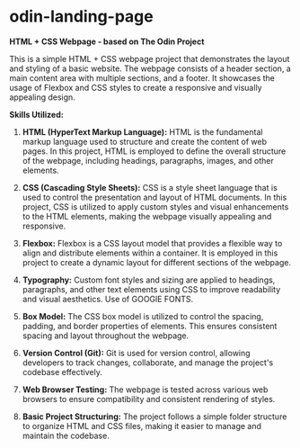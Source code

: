 # odin-landing-page

**HTML + CSS Webpage - based on The Odin Project**

This is a simple HTML + CSS webpage project that demonstrates the layout and styling of a basic website. The webpage consists of a header section, a main content area with multiple sections, and a footer. It showcases the usage of Flexbox and CSS styles to create a responsive and visually appealing design.

**Skills Utilized:**

1. **HTML (HyperText Markup Language):** HTML is the fundamental markup language used to structure and create the content of web pages. In this project, HTML is employed to define the overall structure of the webpage, including headings, paragraphs, images, and other elements.

2. **CSS (Cascading Style Sheets):** CSS is a style sheet language that is used to control the presentation and layout of HTML documents. In this project, CSS is utilized to apply custom styles and visual enhancements to the HTML elements, making the webpage visually appealing and responsive.

3. **Flexbox:** Flexbox is a CSS layout model that provides a flexible way to align and distribute elements within a container. It is employed in this project to create a dynamic layout for different sections of the webpage.

4. **Typography:** Custom font styles and sizing are applied to headings, paragraphs, and other text elements using CSS to improve readability and visual aesthetics. Use of GOOGlE FONTS.

5. **Box Model:** The CSS box model is utilized to control the spacing, padding, and border properties of elements. This ensures consistent spacing and layout throughout the webpage.

6. **Version Control (Git):** Git is used for version control, allowing developers to track changes, collaborate, and manage the project's codebase effectively.

7. **Web Browser Testing:** The webpage is tested across various web browsers to ensure compatibility and consistent rendering of styles.

8. **Basic Project Structuring:** The project follows a simple folder structure to organize HTML and CSS files, making it easier to manage and maintain the codebase.
